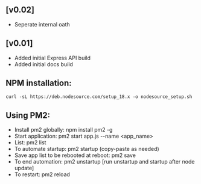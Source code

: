 ## [v0.02]
- Seperate internal oath

## [v0.01]
- Added initial Express API build 
- Added initial docs build



## NPM installation:
`curl -sL https://deb.nodesource.com/setup_18.x -o nodesource_setup.sh`

## Using PM2:
- Install pm2 globally: npm install pm2 -g
- Start application: pm2 start app.js --name <app_name>
- List: pm2 list
- To automate startup: pm2 startup (copy-paste as needed)
- Save app list to be rebooted at reboot: pm2 save
- To end automation: pm2 unstartup [run unstartup and startup after node update]
- To restart: pm2 reload
